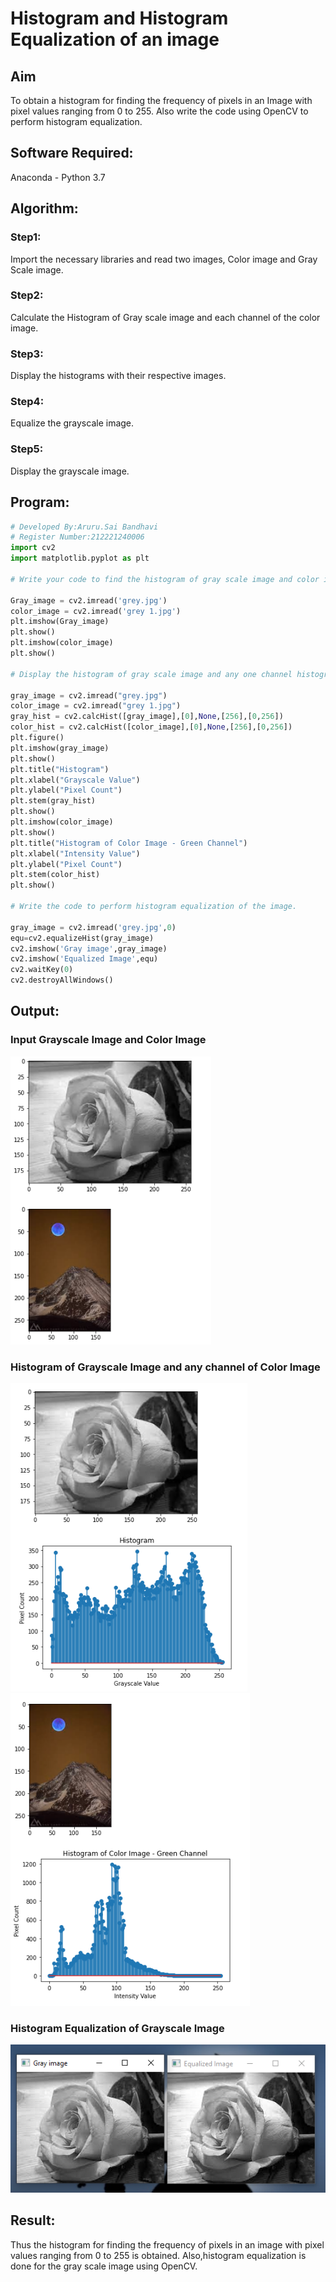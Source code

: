 # Histogram and Histogram Equalization of an image
## Aim
To obtain a histogram for finding the frequency of pixels in an Image with pixel values ranging from 0 to 255. Also write the code using OpenCV to perform histogram equalization.

## Software Required:
Anaconda - Python 3.7

## Algorithm:
### Step1:
Import the necessary libraries and read two images, Color image and Gray Scale image.

### Step2:
Calculate the Histogram of Gray scale image and each channel of the color image.

### Step3:
Display the histograms with their respective images.

### Step4:
Equalize the grayscale image.

### Step5:
Display the grayscale image.

## Program:
```python
# Developed By:Aruru.Sai Bandhavi
# Register Number:212221240006
import cv2
import matplotlib.pyplot as plt

# Write your code to find the histogram of gray scale image and color image channels.

Gray_image = cv2.imread('grey.jpg')
color_image = cv2.imread('grey 1.jpg')
plt.imshow(Gray_image)
plt.show()
plt.imshow(color_image)
plt.show()

# Display the histogram of gray scale image and any one channel histogram from color image

gray_image = cv2.imread("grey.jpg")
color_image = cv2.imread("grey 1.jpg")
gray_hist = cv2.calcHist([gray_image],[0],None,[256],[0,256])
color_hist = cv2.calcHist([color_image],[0],None,[256],[0,256])
plt.figure()
plt.imshow(gray_image)
plt.show()
plt.title("Histogram")
plt.xlabel("Grayscale Value")
plt.ylabel("Pixel Count")
plt.stem(gray_hist)
plt.show()
plt.imshow(color_image)
plt.show()
plt.title("Histogram of Color Image - Green Channel")
plt.xlabel("Intensity Value")
plt.ylabel("Pixel Count")
plt.stem(color_hist)
plt.show()

# Write the code to perform histogram equalization of the image. 

gray_image = cv2.imread('grey.jpg',0)
equ=cv2.equalizeHist(gray_image)
cv2.imshow('Gray image',gray_image)
cv2.imshow('Equalized Image',equ)
cv2.waitKey(0)
cv2.destroyAllWindows()

```
## Output:
### Input Grayscale Image and Color Image
![output](https://github.com/Saibandhavi75/Histogram-of-an-image/blob/main/dipt%201.png?raw=true)

### Histogram of Grayscale Image and any channel of Color Image
![output](https://github.com/Saibandhavi75/Histogram-of-an-image/blob/main/dipt%203-2(1).png?raw=true)
![output](https://github.com/Saibandhavi75/Histogram-of-an-image/blob/main/dipt%204-2(2).png?raw=true)

### Histogram Equalization of Grayscale Image
![output](https://github.com/Saibandhavi75/Histogram-of-an-image/blob/main/dipt%202.png?raw=true)

## Result: 
Thus the histogram for finding the frequency of pixels in an image with pixel values ranging from 0 to 255 is obtained. Also,histogram equalization is done for the gray scale image using OpenCV.
